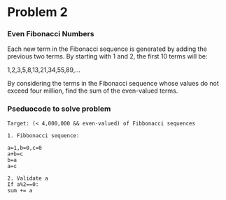 # Problem 2

### Even Fibonacci Numbers

Each new term in the Fibonacci sequence is generated by adding the previous two terms. By starting with 1 and 2, the first 10 terms will be:

1,2,3,5,8,13,21,34,55,89,...

By considering the terms in the Fibonacci sequence whose values do not exceed four million, find the sum of the even-valued terms.

### Pseduocode to solve problem
```
Target: (< 4,000,000 && even-valued) of Fibbonacci sequences

1. Fibbonacci sequence:

a=1,b=0,c=0
a+b=c
b=a
a=c

2. Validate a
If a%2==0:
sum += a
```


